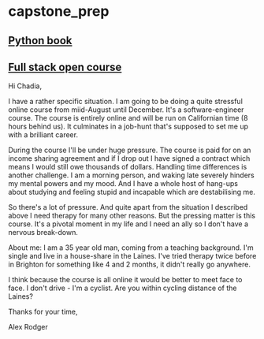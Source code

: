 # capstone_prep

## [Python book](https://github.com/SandyRodger/launch_school_books/blob/main/python.md)
## [Full stack open course](https://github.com/SandyRodger/capstone_prep/blob/main/fullStack_open_course.md)
Hi Chadia,

I have a rather specific situation. I am going to be doing a quite stressful online course from miid-August until December. It's a software-engineer course. The course is entirely online and  will be run on Californian time (8 hours behind us). It  culminates in a job-hunt that's supposed to set me up with a brilliant career. 

During the course I'll be under huge pressure. The course is paid for on an income sharing agreement and if I drop out I have signed a contract which means I would still owe thousands of dollars. Handling time differences is another challenge. I am a morning person, and waking late severely hinders my mental powers and my mood. And I have a whole host of hang-ups about studying and feeling stupid and incapable which are destabilising me. 

So there's a lot of pressure. And quite apart from the situation I described above I need therapy for many other reasons. But the pressing matter is this course. It's a pivotal moment in my life and I need an ally so I don't have a nervous break-down.

About me: I am a 35 year old man, coming from a teaching background. I'm single and live in a house-share in the Laines. I've tried therapy twice before in Brighton for something like 4 and 2 months, it didn't really go anywhere.

I think because the course is all online it would be better to meet face to face. I don't drive - I'm a cyclist. Are you within cycling distance of the Laines?

Thanks for your time,

Alex Rodger

